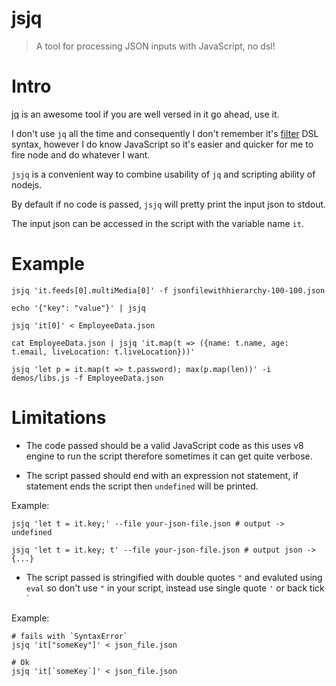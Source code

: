 # jsjq

> A tool for processing JSON inputs with JavaScript, no dsl!

# Intro

[jq](https://stedolan.github.io/jq/) is an awesome tool if you are well versed in it go ahead, use it.

I don't use `jq` all the time and consequently I don't remember it's [filter](https://stedolan.github.io/jq/manual/#Basicfilters) DSL syntax, however I do know JavaScript so it's easier and quicker for me to fire node and do whatever I want.

`jsjq` is a convenient way to combine usability of `jq` and scripting ability of nodejs.

By default if no code is passed, `jsjq` will pretty print the input json to stdout.

The input json can be accessed in the script with the variable name `it`.

# Example

```shell
jsjq 'it.feeds[0].multiMedia[0]' -f jsonfilewithhierarchy-100-100.json

echo '{"key": "value"}' | jsjq

jsjq 'it[0]' < EmployeeData.json

cat EmployeeData.json | jsjq 'it.map(t => ({name: t.name, age: t.email, liveLocation: t.liveLocation}))'

jsjq 'let p = it.map(t => t.password); max(p.map(len))' -i demos/libs.js -f EmployeeData.json
```

# Limitations

- The code passed should be a valid JavaScript code as this uses v8 engine to run the script therefore sometimes it can get quite verbose.

- The script passed should end with an expression not statement, if statement ends the script then `undefined` will be printed.

Example:

```shell
jsjq 'let t = it.key;' --file your-json-file.json # output -> undefined

jsjq 'let t = it.key; t' --file your-json-file.json # output json -> {...}
```

- The script passed is stringified with double quotes `"` and evaluted using `eval` so don't use `"` in your script, instead use single quote `'` or back tick `

Example:

```shell
# fails with `SyntaxError`
jsjq 'it["someKey"]' < json_file.json

# Ok
jsjq 'it[`someKey`]' < json_file.json
```

